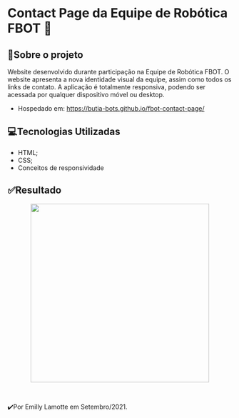 # Contact Page da Equipe de Robótica FBOT 🤖

## 📄Sobre o projeto
Website desenvolvido durante participação na Equipe de Robótica FBOT. O website apresenta a nova identidade visual da equipe, assim como todos os links de contato. A aplicação é totalmente responsiva, podendo ser acessada por qualquer dispositivo móvel ou desktop.

-  Hospedado em: https://butia-bots.github.io/fbot-contact-page/

## 💻Tecnologias Utilizadas
- HTML;
- CSS;
- Conceitos de responsividade

## ✅Resultado
<p align="center"> 
 <img src="https://user-images.githubusercontent.com/79487290/133507730-8a3f2716-da37-4330-8ad9-701c74888b89.gif" width="400"/>
</p>
<br>
 
 ✔️Por Emilly Lamotte em Setembro/2021.
